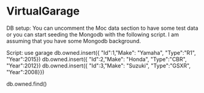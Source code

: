 # VirtualGarage
DB setup:
You can uncomment the Moc data section to have some test data or you can start seeding the Mongodb with the following script. I am assuming that you have some Mongodb background.

Script:
use garage
db.owned.insert({ "Id":1,"Make": "Yamaha", "Type":"R1", "Year":2015})
db.owned.insert({ "Id":2,"Make": "Honda", "Type":"CBR", "Year":2012})
db.owned.insert({ "Id":3,"Make": "Suzuki", "Type":"GSXR", "Year":2008}})

db.owned.find()
